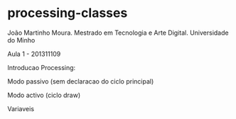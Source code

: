# processing-classes

  João Martinho Moura.
  Mestrado em Tecnologia e Arte Digital. Universidade do Minho
  
  Aula 1 - 201311109

  Introducao Processing:
	
  Modo passivo (sem declaracao do ciclo principal)

  Modo activo (ciclo draw)

  Variaveis

